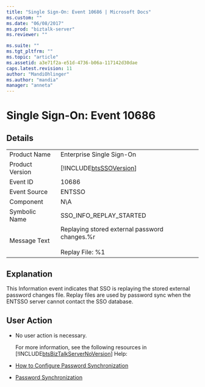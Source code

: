 ```yaml
---
title: "Single Sign-On: Event 10686 | Microsoft Docs"
ms.custom: ""
ms.date: "06/08/2017"
ms.prod: "biztalk-server"
ms.reviewer: ""

ms.suite: ""
ms.tgt_pltfrm: ""
ms.topic: "article"
ms.assetid: a3e71f2a-e51d-4736-b06a-117142d30dae
caps.latest.revision: 11
author: "MandiOhlinger"
ms.author: "mandia"
manager: "anneta"
---
```

# Single Sign-On: Event 10686
## Details  

|                 |                                                                           |
|-----------------|---------------------------------------------------------------------------|
|  Product Name   |                         Enterprise Single Sign-On                         |
| Product Version |        [!INCLUDE[btsSSOVersion](../includes/btsssoversion-md.md)]         |
|    Event ID     |                                   10686                                   |
|  Event Source   |                                  ENTSSO                                   |
|    Component    |                                    N\A                                    |
|  Symbolic Name  |                          SSO_INFO_REPLAY_STARTED                          |
|  Message Text   | Replaying stored external password changes.%r<br /><br /> Replay File: %1 |

## Explanation  
 This Information event indicates that SSO is replaying the stored external password changes file. Replay files are used by password sync when the ENTSSO server cannot contact the SSO database.  

## User Action  

- No user action is necessary.  

  For more information, see the following resources in [!INCLUDE[btsBizTalkServerNoVersion](../includes/btsbiztalkservernoversion-md.md)] Help:  

- [How to Configure Password Synchronization](../core/how-to-configure-password-synchronization.md)  

- [Password Synchronization](../core/password-synchronization2.md)
